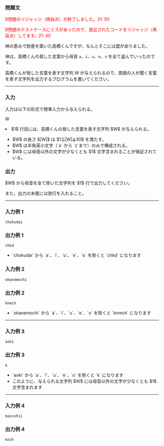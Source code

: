 <div>
<div>

### **問題文**

<section>
<font color="red">

B問題のリジャッジ（再採点）が終了しました。21: 50

B問題のテストケースにミスがあったので、提出されたコードをリジャッジ（再採点）してます。21: 40

</font>


神の恵みで財産を築いた高橋くんですが、なんとそこには罠がありました。

神は、高橋くんの発した言葉から母音 `a`、`i`、`u`、`e`、`o` を全て盗んでいったのです。

高橋くんが発した言葉を表す文字列 $W$ が与えられるので、周囲の人が聞く言葉を表す文字列を出力するプログラムを書いてください。

</section>

</div>

---

<div>

### **入力**

<section>

入力は以下の形式で標準入力から与えられる。

<div>

$W$

</div>


<div>

<li>
$1$ 行目には、高橋くんの発した言葉を表す文字列 $W$ が与えられる。
</li>
<ul>
<li>
$W$ の長さ $|W|$ は $1≦|W|≦30$ を満たす。
</li>
<li>
$W$ は半角英小文字（`a` から `z`まで）のみで構成される。
</li>
<li>
$W$ には母音以外の文字が少なくとも $1$ 文字含まれることが保証されている。
</li>

</ul>

</div>


</section>

</div>
<div>

### **出力**

<section>
$W$ から母音を全て除いた文字列を $1$ 行で出力してください。

また、出力の末尾には改行を入れること。

</section>

</div>

---

<div>

### **入力例 1**

<section>

```
chokudai
```


</section>

</div>
<div>

### **出力例 1**

<section>

```
chkd
```

<ul>
<li>
`chokudai` から `a`、`i`、`u`、`e`、`o` を除くと `chkd` になります
</li>

</ul>

</section>

</div>
<div>

### **入力例 2**

<section>

```
okanemochi
```


</section>

</div>
<div>

### **出力例 2**

<section>

```
knmch
```

<ul>
<li>
`okanemochi` から `a`、`i`、`u`、`e`、`o` を除くと `knmch` になります
</li>

</ul>

</section>

</div>

---

<div>

### **入力例 3**

<section>

```
aoki
```


</section>

</div>
<div>

### **出力例 3**

<section>

```
k
```

<ul>
<li>
`aoki` から `a`、`i`、`u`、`e`、`o` を除くと `k` になります
</li>
<li>
このように、与えられる文字列 $W$ には母音以外の文字が少なくとも $1$ 文字含まれます
</li>

</ul>

</section>

</div>

---

<div>

### **入力例 4**

<section>

```
mazushii
```


</section>

</div>
<div>

### **出力例 4**

<section>

```
mzsh
```


</section>

</div>

</div>
